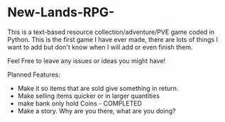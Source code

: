 # New-Lands-RPG-
This is a text-based resource collection/adventure/PVE game coded in Python. This is the first game I have ever made, there are lots of things I want to add but don't know when I will add or even finish them. 

Feel Free to leave any issues or ideas you might have!


Planned Features:
- Make it so items that are sold give something in return.
- Make selling items quicker or in larger quantities
- make bank only hold Coins - COMPLETED
- Make a story. Why are you there, what are you doing?
